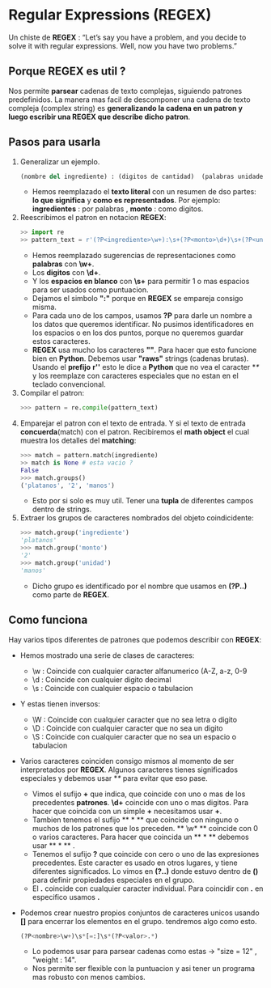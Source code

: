 # Regular Expressions (REGEX)

Un chiste de **REGEX** : “Let’s say you have a problem, and you decide to solve it with regular expressions. Well, now you have two problems.”

## Porque REGEX es util ?

Nos permite **parsear** cadenas de texto complejas, siguiendo patrones predefinidos.
La manera mas facil de descomponer una cadena de texto compleja (complex string) es **generalizando la cadena en un patron y luego escribir una REGEX que describe dicho patron**.


## Pasos para usarla

1. Generalizar un ejemplo.
    ```python
    (nombre del ingrediente) : (digitos de cantidad)  (palabras unidades)
    ```
   - Hemos reemplazado el **texto literal** con un resumen de dso partes: **lo que significa** y **como es representados**. Por ejemplo: **ingredientes** : por palabras , **monto** : como digitos.
2. Reescribimos el patron en notacion **REGEX**:
    ```python
    >> import re
    >> pattern_text = r'(?P<ingrediente>\w+):\s+(?P<monto>\d+)\s+(?P<unidad>\w+)'
    ```
    - Hemos reemplazado sugerencias de representaciones como **palabras** con **\w+**.
    - Los **digitos** con **\d+**.
    - Y los **espacios en blanco** con **\s+** para permitir 1 o mas espacios para ser usados como puntuacion.
    - Dejamos el simbolo **":"** porque en **REGEX** se empareja consigo misma.
    - Para cada uno de los campos, usamos **?P<nombre>** para darle un nombre a los datos que queremos identificar. No pusimos identificadores en los espacios o en los dos puntos, porque no queremos guardar estos caracteres.
    - **REGEX** usa mucho los caracteres **"\"**. Para hacer que esto funcione bien en **Python**. Debemos usar **"raws"** strings (cadenas brutas). Usando el **prefijo** **r''** esto le dice a **Python** que no vea el caracter **\** y los reemplaze con caracteres especiales que no estan en el teclado convencional.
3. Compilar el patron:
    ```python
    >>> pattern = re.compile(pattern_text)
    ```
4. Emparejar el patron con el texto de entrada. Y si el texto de entrada **concuerda**(match) con el patron. Recibiremos el **math object** el cual muestra los detalles del **matching**:
    ```python
    >>> match = pattern.match(ingrediente)
    >> match is None # esta vacio ?
    False
    >>> match.groups()
    ('platanos', '2', 'manos')
    ```
    - Esto por si solo es muy util. Tener una **tupla** de diferentes campos dentro de strings.
5. Extraer los grupos de caracteres nombrados del objeto coindicidente:
    ```python
    >>> match.group('ingrediente')
    'platanos'
    >>> match.group('monto')
    '2'
    >>> match.group('unidad')
    'manos'
    ```
    - Dicho grupo es identificado por el nombre que usamos en **(?P<nombre>..)** como parte de **REGEX**.

## Como funciona

Hay varios tipos diferentes de patrones que podemos describir con **REGEX**:

- Hemos mostrado una serie de clases de caracteres:
    - \w : Coincide con cualquier caracter alfanumerico (A-Z, a-z, 0-9
    - \d : Coincide con cualquier digito decimal
    - \s : Coincide con cualquier espacio o tabulacion
- Y estas tienen inversos:
    - \W : Coincide con cualquier caracter que no sea letra o digito
    - \D : Coincide con cualquier caracter que no sea un digito
    - \S : Coincide con cualquier caracter que no sea un espacio o tabulacion
- Varios caracteres coinciden consigo mismos al momento de ser interpretados por **REGEX**. Algunos caracteres tienes significados especiales y debemos usar **\** para evitar que eso pase.
    - Vimos el sufijo **+** que indica, que coincide con uno o mas de los precedentes **patrones**. **\d+** coincide con uno o mas digitos. Para hacer que coincida con un simple **+** necesitamos usar **\+**.
    - Tambien tenemos el sufijo ** * ** que coincide con ninguno o muchos de los patrones que los preceden. ** \w* ** coincide con 0 o varios caracteres. Para hacer que coincida un ** * ** debemos usar ** \* ** .
    - Tenemos el sufijo **?** que coincide con cero o uno de las expresiones precedentes. Este caracter es usado en otros lugares, y tiene diferentes significados. Lo vimos en **(?<nombre>..)** donde estuvo dentro de **()** para definir propiedades especiales en el grupo.
    - El **.** coincide con cualquier caracter individual. Para coincidir con **.** en especifico usamos **\.**

- Podemos crear nuestro propios conjuntos de caracteres unicos usando **[]** para encerrar los elementos en el grupo. tendremos algo como esto.
    ```python
    (?P<nombre>\w+)\s*[=:]\s*(?P<valor>.*)
    ```
    - Lo podemos usar para parsear cadenas como estas -> "size = 12" , "weight : 14".
    - Nos permite ser flexible con la puntuacion y asi tener un programa mas robusto con menos cambios.
